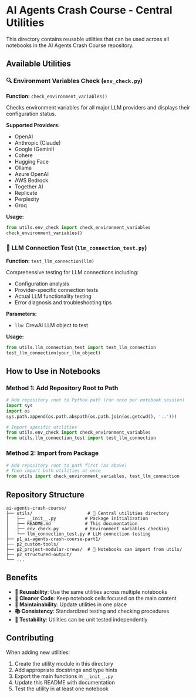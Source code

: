 # AI Agents Crash Course - Central Utilities

This directory contains reusable utilities that can be used across all notebooks in the AI Agents Crash Course repository.

## Available Utilities

### 🔍 Environment Variables Check (`env_check.py`)

**Function:** `check_environment_variables()`

Checks environment variables for all major LLM providers and displays their configuration status.

**Supported Providers:**
- OpenAI
- Anthropic (Claude)
- Google (Gemini)
- Cohere
- Hugging Face
- Ollama
- Azure OpenAI
- AWS Bedrock
- Together AI
- Replicate
- Perplexity
- Groq

**Usage:**
```python
from utils.env_check import check_environment_variables
check_environment_variables()
```

### 🧪 LLM Connection Test (`llm_connection_test.py`)

**Function:** `test_llm_connection(llm)`

Comprehensive testing for LLM connections including:
- Configuration analysis
- Provider-specific connection tests
- Actual LLM functionality testing
- Error diagnosis and troubleshooting tips

**Parameters:**
- `llm`: CrewAI LLM object to test

**Usage:**
```python
from utils.llm_connection_test import test_llm_connection
test_llm_connection(your_llm_object)
```

## How to Use in Notebooks

### Method 1: Add Repository Root to Path

```python
# Add repository root to Python path (run once per notebook session)
import sys
import os
sys.path.append(os.path.abspath(os.path.join(os.getcwd(), '..')))

# Import specific utilities
from utils.env_check import check_environment_variables
from utils.llm_connection_test import test_llm_connection
```

### Method 2: Import from Package

```python
# Add repository root to path first (as above)
# Then import both utilities at once
from utils import check_environment_variables, test_llm_connection
```

## Repository Structure

```
ai-agents-crash-course/
├── utils/                     # 📁 Central utilities directory
│   ├── __init__.py           # Package initialization
│   ├── README.md             # This documentation
│   ├── env_check.py          # Environment variables checking
│   └── llm_connection_test.py # LLM connection testing
├── p1_ai-agents-crash-course-part1/
├── p2_custom-tools/
├── p2_project-modular-crews/  # 📓 Notebooks can import from utils/
├── p2_structured-output/
└── ...
```

## Benefits

- **🔄 Reusability**: Use the same utilities across multiple notebooks
- **🧹 Cleaner Code**: Keep notebook cells focused on the main content
- **🔧 Maintainability**: Update utilities in one place
- **📚 Consistency**: Standardized testing and checking procedures
- **🧪 Testability**: Utilities can be unit tested independently

## Contributing

When adding new utilities:
1. Create the utility module in this directory
2. Add appropriate docstrings and type hints
3. Export the main functions in `__init__.py`
4. Update this README with documentation
5. Test the utility in at least one notebook
